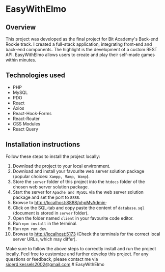 # EasyWithElmo

## Overview
This project was developed as the final project for Bit Academy's Back-end Rookie track. I created a full-stack application, integrating front-end and back-end components. The highlight is the development of a custom REST API. EasyWithElmo allows users to create and play their self-made games within minutes.

## Technologies used
- PHP
- MySQL
- PDO
- React
- Axios
- React-Hook-Forms
- React-Router
- CSS Modules
- React Query

## Installation instructions
Follow these steps to install the project locally:

1. Download the project to your local environment.
2. Download and install your favourite web server solution package (popular choices: `Xampp, Mamp, Wamp`).
3. Store the `server` folder of this project into the `htdocs` folder of the chosen web server solution package.
4. Start the server for `Apache and MySQL` via the web server solution package and set the port to `8888`.
5. Browse to [http://localhost:8888/phpMyAdmin](http://localhost:8888/phpMyAdmin);
6. Click on the SQL-tab and copy paste the content of `database.sql` (document is stored in `server` folder).
7. Open the folder named `client` in your favourite code editor.
8. Run `npm install` in the terminal.
9. Run `npm run dev`.
10. Browse to [http://localhost:5173](http://localhost:5173) (Check the terminals for the correct local server URLs, which may differ).

Make sure to follow the above steps to correctly install and run the project locally. Feel free to customize and further develop this project. For any questions or feedback, please contact me via [sjoerd.kessels2002@gmail.com](sjoerd.kessels2002@gmail.com).# EasyWithElmo
